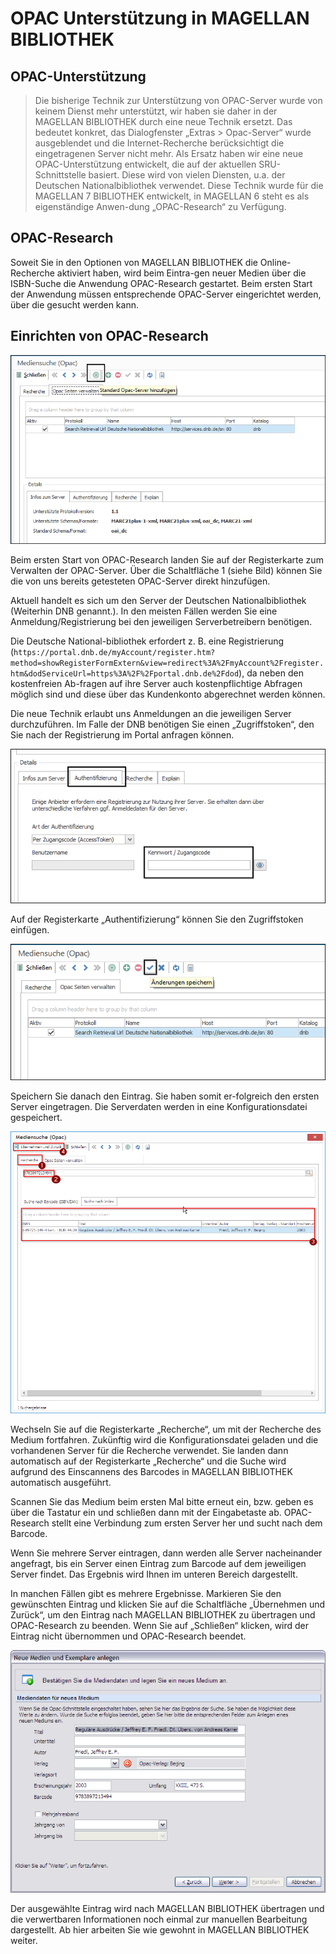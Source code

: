 # OPAC Unterstützung in MAGELLAN BIBLIOTHEK


## OPAC-Unterstützung


> Die bisherige Technik zur Unterstützung von OPAC-Server wurde von keinem Dienst mehr unterstützt, wir haben sie daher in der MAGELLAN BIBLIOTHEK durch eine neue Technik ersetzt. Das bedeutet konkret, das Dialogfenster „Extras > Opac-Server“ wurde ausgeblendet und die Internet-Recherche berücksichtigt die eingetragenen Server nicht mehr. Als Ersatz haben wir eine neue OPAC-Unterstützung entwickelt, die auf der aktuellen SRU-Schnittstelle basiert. Diese wird von vielen Diensten, u.a. der Deutschen Nationalbibliothek verwendet. Diese Technik wurde für die MAGELLAN 7 BIBLIOTHEK entwickelt, in MAGELLAN 6 steht es als eigenständige Anwen-dung „OPAC-Research“ zu Verfügung.


## OPAC-Research


Soweit Sie in den Optionen von MAGELLAN BIBLIOTHEK die Online-Recherche aktiviert haben, wird beim Eintra-gen neuer Medien über die ISBN-Suche die Anwendung OPAC-Research gestartet. Beim ersten Start der Anwendung müssen entsprechende OPAC-Server eingerichtet werden, über die gesucht werden kann.


## Einrichten von OPAC-Research


![](../images/opac.png)


Beim ersten Start von OPAC-Research landen Sie auf der Registerkarte zum Verwalten der OPAC-Server. Über die Schaltfläche 1 (siehe Bild) können Sie die von uns bereits getesteten OPAC-Server direkt hinzufügen.


Aktuell handelt es sich um den Server der Deutschen Nationalbibliothek (Weiterhin DNB genannt.). In den meisten Fällen werden Sie eine Anmeldung/Registrierung bei den jeweiligen Serverbetreibern benötigen.


Die Deutsche National-bibliothek erfordert z. B. eine Registrierung (```https://portal.dnb.de/myAccount/register.htm?method=showRegisterFormExtern&view=redirect%3A%2FmyAccount%2Fregister.htm&dodServiceUrl=https%3A%2F%2Fportal.dnb.de%2Fdod```), da neben den kostenfreien Ab-fragen auf ihre Server auch kostenpflichtige Abfragen möglich sind und diese über das Kundenkonto abgerechnet werden können.


Die neue Technik erlaubt uns Anmeldungen an die jeweiligen Server durchzuführen. Im Falle der DNB benötigen Sie einen „Zugriffstoken“, den Sie nach der Registrierung im Portal anfragen können.


![](../images/opac1.png)


Auf der Registerkarte „Authentifizierung“ können Sie den Zugriffstoken einfügen.


![](../images/opac2.png)


Speichern Sie danach den Eintrag. Sie haben somit er-folgreich den ersten Server eingetragen. Die Serverdaten werden in eine Konfigurationsdatei gespeichert.


![](../images/opac3.png)


Wechseln Sie auf die Registerkarte „Recherche“, um mit der Recherche des Medium fortfahren. Zukünftig wird die Konfigurationsdatei geladen und die vorhandenen Server für die Recherche verwendet. Sie landen dann automatisch auf der Registerkarte „Recherche“ und die Suche wird aufgrund des Einscannens des Barcodes in MAGELLAN BIBLIOTHEK automatisch ausgeführt.


Scannen Sie das Medium beim ersten Mal bitte erneut ein, bzw. geben es über die Tastatur ein und schließen dann mit der Eingabetaste ab. OPAC-Research stellt eine Verbindung zum ersten Server her und sucht nach dem Barcode.


Wenn Sie mehrere Server eintragen, dann werden alle Server nacheinander angefragt, bis ein Server einen Eintrag zum Barcode auf dem jeweiligen Server findet. Das Ergebnis wird Ihnen im unteren Bereich dargestellt.


In manchen Fällen gibt es mehrere Ergebnisse. Markieren Sie den gewünschten Eintrag und klicken Sie auf die Schaltfläche „Übernehmen und Zurück“, um den Eintrag nach MAGELLAN BIBLIOTHEK zu übertragen und OPAC-Research zu beenden. Wenn Sie auf „Schließen“ klicken, wird der Eintrag nicht übernommen und OPAC-Research beendet.


![](../images/opac4.png)


Der ausgewählte Eintrag wird nach MAGELLAN BIBLIOTHEK übertragen und die verwertbaren Informationen noch einmal zur manuellen Bearbeitung dargestellt.
Ab hier arbeiten Sie wie gewohnt in MAGELLAN BIBLIOTHEK weiter.

